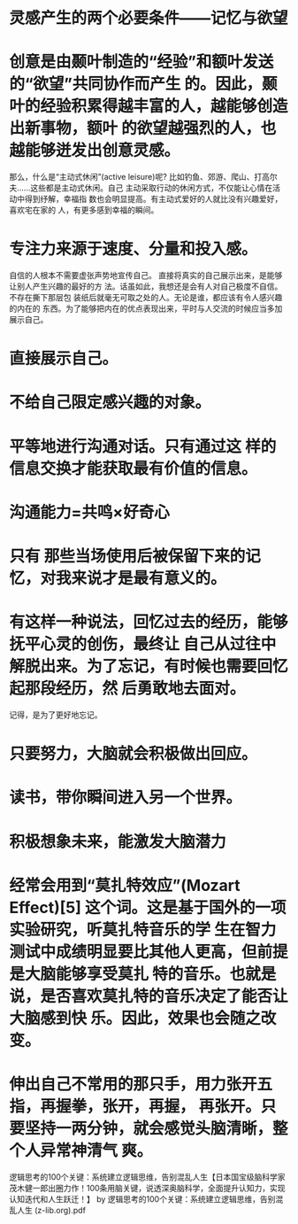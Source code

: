 # 灵感产生的两个必要条件——记忆与欲望

# 创意是由颞叶制造的“经验”和额叶发送的“欲望”共同协作而产生 的。因此，颞叶的经验积累得越丰富的人，越能够创造出新事物，额叶 的欲望越强烈的人，也越能够迸发出创意灵感。

那么，什么是“主动式休闲”(active leisure)呢?
比如钓鱼、郊游、爬山、打高尔夫......这些都是主动式休闲。自己 主动采取行动的休闲方式，不仅能让心情在活动中得到纾解，幸福指 数也会明显提高。有主动式爱好的人就比没有兴趣爱好，喜欢宅在家的 人，有更多感到幸福的瞬间。

# 专注力来源于速度、分量和投入感。

自信的人根本不需要虚张声势地宣传自己。
直接将真实的自己展示出来，是能够让别人产生兴趣的最好的方 法。话虽如此，我想还是会有人对自己极度不自信。不存在撕下那层包 装纸后就毫无可取之处的人。无论是谁，都应该有令人感兴趣的内在的 东西。为了能够把内在的优点表现出来，平时与人交流的时候应当多加 展示自己。
# 直接展示自己。
 
# 不给自己限定感兴趣的对象。

# 平等地进行沟通对话。只有通过这 样的信息交换才能获取最有价值的信息。

# 沟通能力=共鸣×好奇心
 
 # 只有 那些当场使用后被保留下来的记忆，对我来说才是最有意义的。
 
 # 有这样一种说法，回忆过去的经历，能够抚平心灵的创伤，最终让 自己从过往中解脱出来。为了忘记，有时候也需要回忆起那段经历，然 后勇敢地去面对。
记得，是为了更好地忘记。

# 只要努力，大脑就会积极做出回应。
 

# 读书，带你瞬间进入另一个世界。
 
 # 积极想象未来，能激发大脑潜力
 
 # 经常会用到“莫扎特效应”(Mozart Effect)[5] 这个词。这是基于国外的一项实验研究，听莫扎特音乐的学 生在智力测试中成绩明显要比其他人更高，但前提是大脑能够享受莫扎 特的音乐。也就是说，是否喜欢莫扎特的音乐决定了能否让大脑感到快 乐。因此，效果也会随之改变。

# 伸出自己不常用的那只手，用力张开五指，再握拳，张开，再握， 再张开。只要坚持一两分钟，就会感觉头脑清晰，整个人异常神清气 爽。
逻辑思考的100个关键：系统建立逻辑思维，告别混乱人生【日本国宝级脑科学家茂木健一郎出圈力作！100条用脑关键，说透深奥脑科学，全面提升认知力，实现认知迭代和人生跃迁！】 by 逻辑思考的100个关键：系统建立逻辑思维，告别混乱人生 (z-lib.org).pdf
